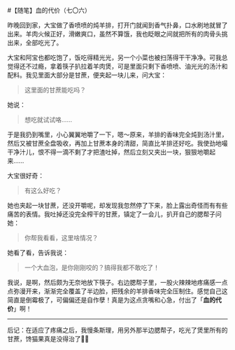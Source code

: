 #【随笔】血的代价（七〇六）

昨晚回到家，大宝做了香喷喷的炖羊排，打开门就闻到香气扑鼻，口水刷地就冒了出来。羊肉火候正好，滑嫩爽口，虽然不算饿，我也眨眼之间就把所有的肉骨头挑出来，全部吃光了。

大宝和阿宝也都吃饱了，饭吃得精光光，另一个小菜也被扫荡得干干净净。可我总觉得还不过瘾，拿着筷子扒拉着羊肉煲，可是里面只剩下香喷喷、油光光的汤汁和配料。我见里面大部分是甘蔗，便夹起一块儿来，问大宝：

> 这里面的甘蔗能吃吗？

她说：

> 想吃就试试咯……

于是我扔到嘴里，小心翼翼地嚼了一下，嗯～原来，羊排的香味完全炖到汤汁里，然后又被甘蔗全盘吸收，再加上甘蔗本身的清甜，简直比羊排还好吃。我使劲地嘬干净汁儿，恨不得一滴不剩了才把渣吐掉，然后立刻又夹出一块，狠狠地嚼起来……

大宝很好奇：

> 有这么好吃？

她也夹起一块甘蔗，还没开嚼呢，却发现我忽然停了下来，脸上露出奇怪而有有些痛苦的表情。我吐掉还没完全榨干的甘蔗，镇定了一会儿，扒开自己的腮帮子问她：

> 你帮我看看，这里啥情况？

她看了看，告诉我说：

> 一个大血泡，是你刚刚咬的？搞得我都不敢吃了！

我说，是啊，然后颇为无奈地放下筷子。右边腮帮子里，一股火辣辣地疼痛感一点点弥漫开来，渐渐完全覆盖了半边脸，把残余的羊排香味完全压制住。感觉自己这简直是倒霉极了，可偏偏还是自作孽！真是为这点贪嘴和心急，付出了「**血的代价**」啊！

----

后记：在适应了疼痛之后，我慢条斯理，用另外那半边腮帮子，吃光了煲里所有的甘蔗，馋猫果真是没得治了🤦‍♂️

